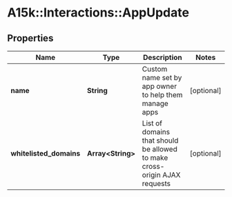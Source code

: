 # A15k::Interactions::AppUpdate

## Properties
Name | Type | Description | Notes
------------ | ------------- | ------------- | -------------
**name** | **String** | Custom name set by app owner to help them manage apps | [optional] 
**whitelisted_domains** | **Array&lt;String&gt;** | List of domains that should be allowed to make cross-origin AJAX requests | [optional] 


